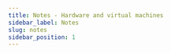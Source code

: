 ```yaml
---
title: Notes - Hardware and virtual machines
sidebar_label: Notes
slug: notes
sidebar_position: 1
---
```


